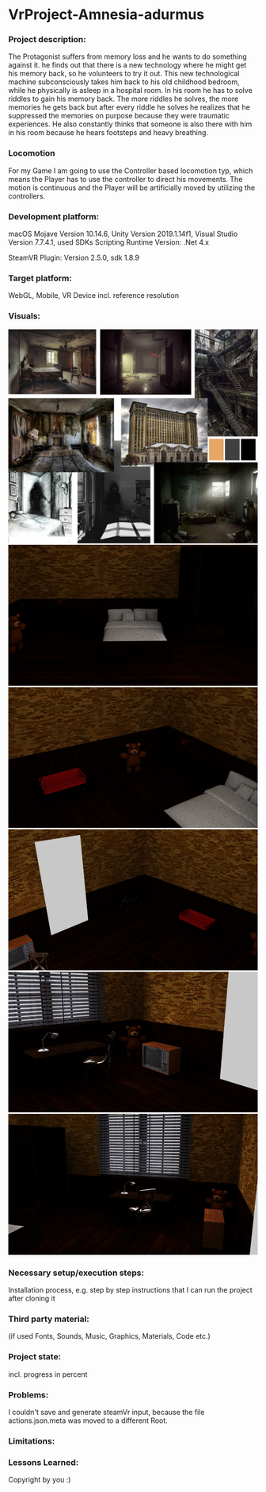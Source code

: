 # VrProject-Amnesia-adurmus

### Project description: 
The Protagonist suffers from memory loss and he wants to do something against it. he finds out that there is a new technology where he might get his memory back, so he volunteers to try it out. This new technological machine 
subconsciously takes him back to his old childhood bedroom, while he physically is asleep in a hospital room. In his room he has to solve riddles to gain his memory back. The more riddles he solves, the more memories he gets back but after every riddle he solves he realizes that he suppressed the memories on purpose because they were traumatic experiences. He also constantly thinks that someone is also there with him in his room because he hears footsteps and heavy breathing. 

### Locomotion 
For my Game I am going to use the Controller based locomotion typ, which means the Player 
has to use the controller to direct his movements. The motion is continuous and the Player will be artificially moved by utilizing the controllers. 

### Development platform: 
macOS Mojave Version 10.14.6, Unity Version 2019.1.14f1, Visual Studio Version 7.7.4.1, used SDKs
Scripting Runtime Version: .Net 4.x
 
SteamVR Plugin: Version 2.5.0, sdk 1.8.9

### Target platform: 
WebGL, Mobile, VR Device incl. reference resolution 

### Visuals: 
<div>   <img src="Screenshots/Moodboard.jpg"/>
	<img src="Screenshots/room.jpg"/>
	<img src="Screenshots/room1.jpg"/>
	<img src="Screenshots/room2.jpg"/>
	<img src="Screenshots/room3.jpg"/>
	<img src="Screenshots/room4.jpg"/>	
</div> 

### Necessary setup/execution steps: 
Installation process, e.g. step by step instructions that I can run the project after cloning it

### Third party material: 
(if used Fonts, Sounds, Music, Graphics, Materials, Code etc.)

### Project state: 
incl. progress in percent

### Problems: 
I couldn't save and generate steamVr input, because the file actions.json.meta was moved to a different Root. 

### Limitations: 

### Lessons Learned: 

Copyright by you :)